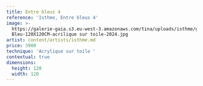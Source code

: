```yaml
---
title: Entre bleus 4
reference: 'Isthme, Entre bleus 4'
image: >-
  https://galerie-gaia.s3.eu-west-3.amazonaws.com/tina/uploads/isthme/galerie-gaia-isthme-4Entre
  Bleu-120X120CM-acrilique sur toile-2024.jpg
artist: content/artists/isthme.md
price: 3900
technique: 'Acrylique sur toile '
contextual: true
dimensions:
  height: 120
  width: 120
---
```


